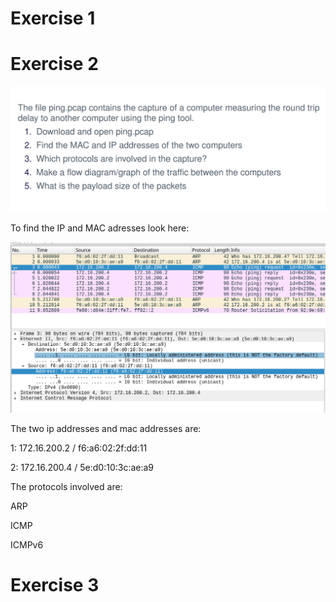 # Exercise 1

# Exercise 2

![exercise2](exercise2.png)

To find the IP and MAC adresses look here:

![exercise2_mac_and_ip](exercise2_mac_and_ip.png)

The two ip addresses and mac addresses are:

1: 172.16.200.2 / f6:a6:02:2f:dd:11

2: 172.16.200.4 / 5e:d0:10:3c:ae:a9

The protocols involved are:

ARP

ICMP

ICMPv6

# Exercise 3
